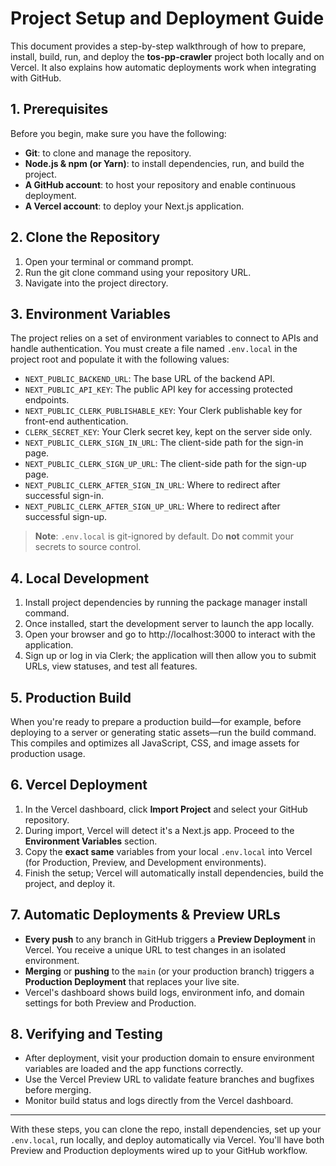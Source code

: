 # Project Setup and Deployment Guide

This document provides a step-by-step walkthrough of how to prepare, install, build, run, and deploy the **tos-pp-crawler** project both locally and on Vercel. It also explains how automatic deployments work when integrating with GitHub.

## 1. Prerequisites

Before you begin, make sure you have the following:

- **Git**: to clone and manage the repository.
- **Node.js & npm (or Yarn)**: to install dependencies, run, and build the project.
- **A GitHub account**: to host your repository and enable continuous deployment.
- **A Vercel account**: to deploy your Next.js application.

## 2. Clone the Repository

1. Open your terminal or command prompt.
2. Run the git clone command using your repository URL.
3. Navigate into the project directory.

## 3. Environment Variables

The project relies on a set of environment variables to connect to APIs and handle authentication. You must create a file named `.env.local` in the project root and populate it with the following values:

- `NEXT_PUBLIC_BACKEND_URL`: The base URL of the backend API.
- `NEXT_PUBLIC_API_KEY`: The public API key for accessing protected endpoints.
- `NEXT_PUBLIC_CLERK_PUBLISHABLE_KEY`: Your Clerk publishable key for front-end authentication.
- `CLERK_SECRET_KEY`: Your Clerk secret key, kept on the server side only.
- `NEXT_PUBLIC_CLERK_SIGN_IN_URL`: The client-side path for the sign-in page.
- `NEXT_PUBLIC_CLERK_SIGN_UP_URL`: The client-side path for the sign-up page.
- `NEXT_PUBLIC_CLERK_AFTER_SIGN_IN_URL`: Where to redirect after successful sign-in.
- `NEXT_PUBLIC_CLERK_AFTER_SIGN_UP_URL`: Where to redirect after successful sign-up.

> **Note**: `.env.local` is git-ignored by default. Do **not** commit your secrets to source control.

## 4. Local Development

1. Install project dependencies by running the package manager install command.
2. Once installed, start the development server to launch the app locally.
3. Open your browser and go to http://localhost:3000 to interact with the application.
4. Sign up or log in via Clerk; the application will then allow you to submit URLs, view statuses, and test all features.

## 5. Production Build

When you're ready to prepare a production build—for example, before deploying to a server or generating static assets—run the build command. This compiles and optimizes all JavaScript, CSS, and image assets for production usage.

## 6. Vercel Deployment

1. In the Vercel dashboard, click **Import Project** and select your GitHub repository.
2. During import, Vercel will detect it's a Next.js app. Proceed to the **Environment Variables** section.
3. Copy the **exact same** variables from your local `.env.local` into Vercel (for Production, Preview, and Development environments).
4. Finish the setup; Vercel will automatically install dependencies, build the project, and deploy it.

## 7. Automatic Deployments & Preview URLs

- **Every push** to any branch in GitHub triggers a **Preview Deployment** in Vercel. You receive a unique URL to test changes in an isolated environment.
- **Merging** or **pushing** to the `main` (or your production branch) triggers a **Production Deployment** that replaces your live site.
- Vercel's dashboard shows build logs, environment info, and domain settings for both Preview and Production.

## 8. Verifying and Testing

- After deployment, visit your production domain to ensure environment variables are loaded and the app functions correctly.
- Use the Vercel Preview URL to validate feature branches and bugfixes before merging.
- Monitor build status and logs directly from the Vercel dashboard.

---

With these steps, you can clone the repo, install dependencies, set up your `.env.local`, run locally, and deploy automatically via Vercel. You'll have both Preview and Production deployments wired up to your GitHub workflow.
